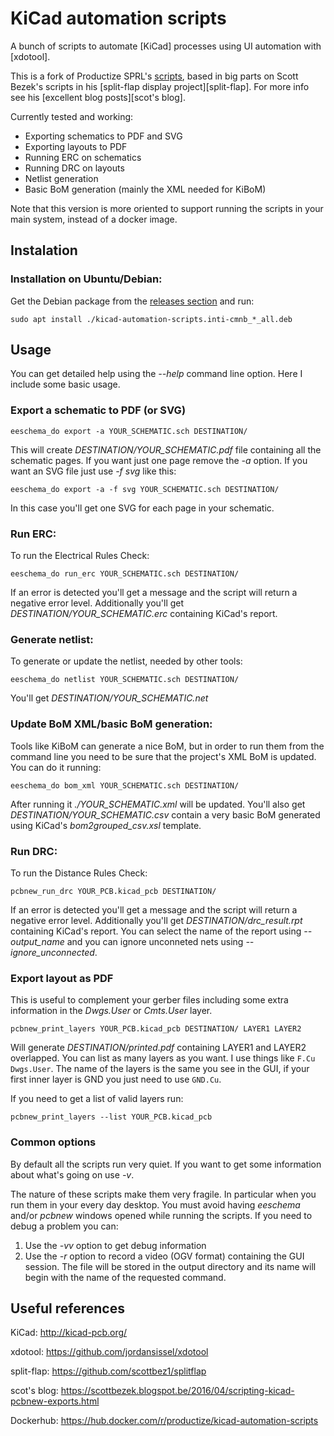 KiCad automation scripts
========================

A bunch of scripts to automate [KiCad] processes using UI automation with [xdotool].

This is a fork of Productize SPRL's  [scripts](https://github.com/productize/kicad-automation-scripts), based in big parts on Scott Bezek's scripts in his 
[split-flap display project][split-flap].
For more info see his [excellent blog posts][scot's blog].

Currently tested and working:

- Exporting schematics to PDF and SVG
- Exporting layouts to PDF 
- Running ERC on schematics
- Running DRC on layouts
- Netlist generation
- Basic BoM generation (mainly the XML needed for KiBoM)

Note that this version is more oriented to support running the scripts in your main system, instead of a docker image.

## Instalation

### Installation on Ubuntu/Debian:

Get the Debian package from the [releases section](https://github.com/INTI-CMNB/kicad-automation-scripts/releases) and run:
```
sudo apt install ./kicad-automation-scripts.inti-cmnb_*_all.deb 
```

## Usage

You can get detailed help using the *--help* command line option. Here I include some basic usage.

### Export a schematic to PDF (or SVG)

```
eeschema_do export -a YOUR_SCHEMATIC.sch DESTINATION/
```
This will create *DESTINATION/YOUR_SCHEMATIC.pdf* file containing all the schematic pages. If you want just one page remove the *-a* option. If you want an SVG file just use *-f svg* like this:
```
eeschema_do export -a -f svg YOUR_SCHEMATIC.sch DESTINATION/
```
In this case you'll get one SVG for each page in your schematic.

### Run ERC:

To run the Electrical Rules Check:
```
eeschema_do run_erc YOUR_SCHEMATIC.sch DESTINATION/
```
If an error is detected you'll get a message and the script will return a negative error level. Additionally you'll get *DESTINATION/YOUR_SCHEMATIC.erc* containing KiCad's report.

### Generate netlist:

To generate or update the netlist, needed by other tools:
``` 
eeschema_do netlist YOUR_SCHEMATIC.sch DESTINATION/
```
You'll get *DESTINATION/YOUR_SCHEMATIC.net*

### Update BoM XML/basic BoM generation:

Tools like KiBoM can generate a nice BoM, but in order to run them from the command line you need to be sure that the project's XML BoM is updated. You can do it running:
``` 
eeschema_do bom_xml YOUR_SCHEMATIC.sch DESTINATION/
```
After running it *./YOUR_SCHEMATIC.xml* will be updated. You'll also get *DESTINATION/YOUR_SCHEMATIC.csv* contain a very basic BoM generated using KiCad's *bom2grouped_csv.xsl* template.

### Run DRC:

To run the Distance Rules Check:
```
pcbnew_run_drc YOUR_PCB.kicad_pcb DESTINATION/
```
If an error is detected you'll get a message and the script will return a negative error level. Additionally you'll get *DESTINATION/drc_result.rpt* containing KiCad's report. You can select the name of the report using *--output_name* and you can ignore unconneted nets using *--ignore_unconnected*.

### Export layout as PDF

This is useful to complement your gerber files including some extra information in the *Dwgs.User* or *Cmts.User* layer.
```
pcbnew_print_layers YOUR_PCB.kicad_pcb DESTINATION/ LAYER1 LAYER2
```
Will generate *DESTINATION/printed.pdf* containing LAYER1 and LAYER2 overlapped. You can list as many layers as you want. I use things like ```F.Cu Dwgs.User```. The name of the layers is the same you see in the GUI, if your first inner layer is GND you just need to use ```GND.Cu```.

If you need to get a list of valid layers run:

```
pcbnew_print_layers --list YOUR_PCB.kicad_pcb
```

### Common options

By default all the scripts run very quiet. If you want to get some information about what's going on use *-v*. 

The nature of these scripts make them very fragile. In particular when you run them in your every day desktop. You must avoid having *eeschema* and/or *pcbnew* windows opened while running the scripts. If you need to debug a problem you can:
1. Use the *-vv* option to get debug information
2. Use the *-r* option to record a video (OGV format) containing the GUI session. The file will be stored in the output directory and its name will begin with the name of the requested command.

## Useful references

KiCad: http://kicad-pcb.org/

xdotool: https://github.com/jordansissel/xdotool

split-flap: https://github.com/scottbez1/splitflap

scot's blog: https://scottbezek.blogspot.be/2016/04/scripting-kicad-pcbnew-exports.html

Dockerhub: https://hub.docker.com/r/productize/kicad-automation-scripts
